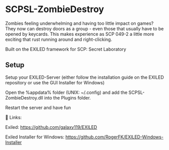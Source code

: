 # SCPSL-ZombieDestroy

Zombies feeling underwhelming and having too little impact on games? They now can destroy
doors as a group - even those that usually have to be opened by keycards. This makes
experience as SCP 049-2 a little more exciting that rust running around and right-clicking.

Built on the EXILED framework for SCP: Secret Laboratory


## Setup

Setup your EXILED-Server (either follow the installation guide on the EXILED repository or use the GUI Installer for Windows)

Open the %appdata% folder (UNIX: ~/.config) and add the SCPSL-ZombieDestroy.dll into the Plugins folder.

Restart the server and have fun

🔗 Links:

Exiled: https://github.com/galaxy119/EXILED

Exiled Installer for Windows: https://github.com/RogerFK/EXILED-Windows-Installer
